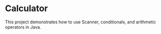 # Calculator
This project demonstrates how to use Scanner, conditionals, and arithmetic operators in Java.
